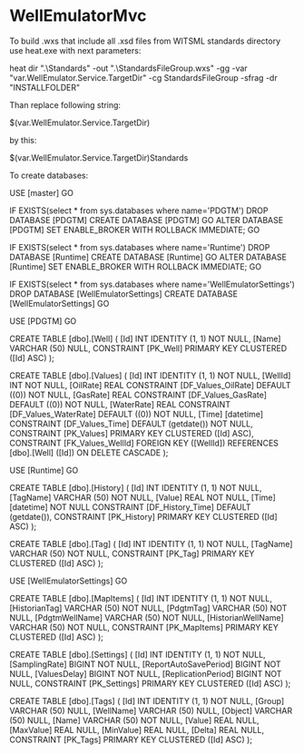 WellEmulatorMvc
===============

To build .wxs that include all .xsd files from WITSML standards directory use heat.exe with next parameters:

heat dir ".\Standards" -out ".\StandardsFileGroup.wxs" -gg -var "var.WellEmulator.Service.TargetDir" -cg StandardsFileGroup -sfrag  -dr "INSTALLFOLDER"

Than replace following string:

$(var.WellEmulator.Service.TargetDir)

by this:

$(var.WellEmulator.Service.TargetDir)Standards


To create databases:

USE [master]
GO

IF EXISTS(select * from sys.databases where name='PDGTM')
DROP DATABASE [PDGTM]
CREATE DATABASE [PDGTM]
GO
ALTER DATABASE [PDGTM] SET ENABLE_BROKER WITH ROLLBACK IMMEDIATE;
GO

IF EXISTS(select * from sys.databases where name='Runtime')
DROP DATABASE [Runtime]
CREATE DATABASE [Runtime]
GO
ALTER DATABASE [Runtime] SET ENABLE_BROKER WITH ROLLBACK IMMEDIATE;
GO


IF EXISTS(select * from sys.databases where name='WellEmulatorSettings')
DROP DATABASE [WellEmulatorSettings]
CREATE DATABASE [WellEmulatorSettings]
GO



USE [PDGTM]
GO

CREATE TABLE [dbo].[Well] (
    [Id]   INT          IDENTITY (1, 1) NOT NULL,
    [Name] VARCHAR (50) NULL,
    CONSTRAINT [PK_Well] PRIMARY KEY CLUSTERED ([Id] ASC)
);

CREATE TABLE [dbo].[Values] (
    [Id]        INT  IDENTITY (1, 1) NOT NULL,
    [WellId]    INT  NOT NULL,
    [OilRate]   REAL CONSTRAINT [DF_Values_OilRate] DEFAULT ((0)) NOT NULL,
    [GasRate]   REAL CONSTRAINT [DF_Values_GasRate] DEFAULT ((0)) NOT NULL,
    [WaterRate] REAL CONSTRAINT [DF_Values_WaterRate] DEFAULT ((0)) NOT NULL,
    [Time] [datetime] CONSTRAINT [DF_Values_Time] DEFAULT (getdate()) NOT NULL,
    CONSTRAINT [PK_Values] PRIMARY KEY CLUSTERED ([Id] ASC),
    CONSTRAINT [FK_Values_WellId] FOREIGN KEY ([WellId]) REFERENCES [dbo].[Well] ([Id]) ON DELETE CASCADE
);



USE [Runtime]
GO

CREATE TABLE [dbo].[History] (
    [Id]      INT          IDENTITY (1, 1) NOT NULL,
    [TagName] VARCHAR (50) NOT NULL,
    [Value]   REAL         NOT NULL,
    [Time] [datetime]      NOT NULL CONSTRAINT [DF_History_Time] DEFAULT (getdate()),
    CONSTRAINT [PK_History] PRIMARY KEY CLUSTERED ([Id] ASC)
);

CREATE TABLE [dbo].[Tag] (
    [Id]      INT          IDENTITY (1, 1) NOT NULL,
    [TagName] VARCHAR (50) NOT NULL,
    CONSTRAINT [PK_Tag] PRIMARY KEY CLUSTERED ([Id] ASC)
);



USE [WellEmulatorSettings]
GO

CREATE TABLE [dbo].[MapItems] (
    [Id]                INT          IDENTITY (1, 1) NOT NULL,
    [HistorianTag]      VARCHAR (50) NOT NULL,
    [PdgtmTag]          VARCHAR (50) NOT NULL,
    [PdgtmWellName]     VARCHAR (50) NOT NULL,
    [HistorianWellName] VARCHAR (50) NOT NULL,
    CONSTRAINT [PK_MapItems] PRIMARY KEY CLUSTERED ([Id] ASC)
);

CREATE TABLE [dbo].[Settings] (
    [Id]                   INT    IDENTITY (1, 1) NOT NULL,
    [SamplingRate]         BIGINT NOT NULL,
    [ReportAutoSavePeriod] BIGINT NOT NULL,
    [ValuesDelay]          BIGINT NOT NULL,
    [ReplicationPeriod]    BIGINT NOT NULL,
    CONSTRAINT [PK_Settings] PRIMARY KEY CLUSTERED ([Id] ASC)
);

CREATE TABLE [dbo].[Tags] (
    [Id]       INT          IDENTITY (1, 1) NOT NULL,
    [Group]    VARCHAR (50) NULL,
    [WellName] VARCHAR (50) NULL,
    [Object]   VARCHAR (50) NULL,
    [Name]     VARCHAR (50) NOT NULL,
    [Value]    REAL         NULL,
    [MaxValue] REAL         NULL,
    [MinValue] REAL         NULL,
    [Delta]    REAL         NULL,
    CONSTRAINT [PK_Tags] PRIMARY KEY CLUSTERED ([Id] ASC)
);

